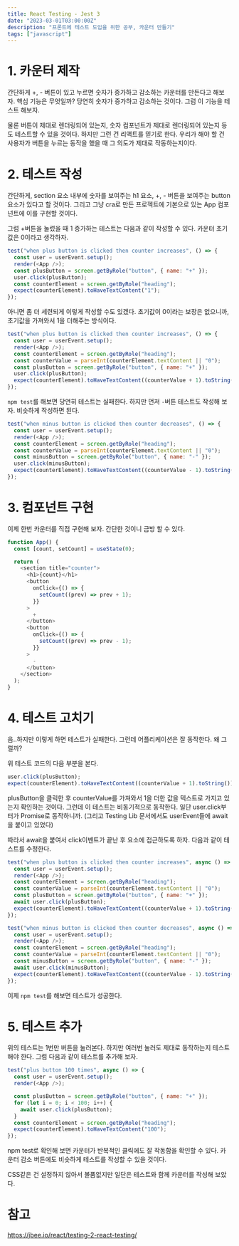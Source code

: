 ```yaml
---
title: React Testing - Jest 3
date: "2023-03-01T03:00:00Z"
description: "프론트에 테스트 도입을 위한 공부, 카운터 만들기"
tags: ["javascript"]
---
```


# 1. 카운터 제작

간단하게 +, - 버튼이 있고 누르면 숫자가 증가하고 감소하는 카운터를 만든다고 해보자. 핵심 기능은 무엇일까? 당연히 숫자가 증가하고 감소하는 것이다. 그럼 이 기능을 테스트 해보자.

물론 버튼이 제대로 렌더링되어 있는지, 숫자 컴포넌트가 제대로 렌더링되어 있는지 등도 테스트할 수 있을 것이다. 하지만 그런 건 리액트를 믿기로 한다. 우리가 해야 할 건 사용자가 버튼을 누르는 동작을 했을 때 그 의도가 제대로 작동하는지이다.

# 2. 테스트 작성

간단하게, section 요소 내부에 숫자를 보여주는 h1 요소, +, - 버튼을 보여주는 button 요소가 있다고 할 것이다. 그리고 그냥 cra로 만든 프로젝트에 기본으로 있는 App 컴포넌트에 이를 구현할 것이다.

그럼 +버튼을 눌렀을 때 1 증가하는 테스트는 다음과 같이 작성할 수 있다. 카운터 초기값은 0이라고 생각하자.

```js
test("when plus button is clicked then counter increases", () => {
  const user = userEvent.setup();
  render(<App />);
  const plusButton = screen.getByRole("button", { name: "+" });
  user.click(plusButton);
  const counterElement = screen.getByRole("heading");
  expect(counterElement).toHaveTextContent("1");
});
```

아니면 좀 더 세련되게 이렇게 작성할 수도 있겠다. 초기값이 0이라는 보장은 없으니까, 초기값을 가져와서 1을 더해주는 방식이다.

```js
test("when plus button is clicked then counter increases", () => {
  const user = userEvent.setup();
  render(<App />);
  const counterElement = screen.getByRole("heading");
  const counterValue = parseInt(counterElement.textContent || "0");
  const plusButton = screen.getByRole("button", { name: "+" });
  user.click(plusButton);
  expect(counterElement).toHaveTextContent((counterValue + 1).toString());
});
```

`npm test`를 해보면 당연히 테스트는 실패한다. 하지만 먼저 `-`버튼 테스트도 작성해 보자. 비슷하게 작성하면 된다.

```js
test("when minus button is clicked then counter decreases", () => {
  const user = userEvent.setup();
  render(<App />);
  const counterElement = screen.getByRole("heading");
  const counterValue = parseInt(counterElement.textContent || "0");
  const minusButton = screen.getByRole("button", { name: "-" });
  user.click(minusButton);
  expect(counterElement).toHaveTextContent((counterValue - 1).toString());
});
```

# 3. 컴포넌트 구현

이제 한번 카운터를 직접 구현해 보자. 간단한 것이니 금방 할 수 있다.

```js
function App() {
  const [count, setCount] = useState(0);

  return (
    <section title="counter">
      <h1>{count}</h1>
      <button
        onClick={() => {
          setCount((prev) => prev + 1);
        }}
      >
        +
      </button>
      <button
        onClick={() => {
          setCount((prev) => prev - 1);
        }}
      >
        -
      </button>
    </section>
  );
}
```

# 4. 테스트 고치기

음..하지만 이렇게 하면 테스트가 실패한다. 그런데 어플리케이션은 잘 동작한다. 왜 그럴까?

위 테스트 코드의 다음 부분을 본다. 

```js
user.click(plusButton);
expect(counterElement).toHaveTextContent((counterValue + 1).toString());
```

plusButton을 클릭한 후 counterValue를 가져와서 1을 더한 값을 텍스트로 가지고 있는지 확인하는 것이다. 그런데 이 테스트는 비동기적으로 동작한다. 일단 user.click부터가 Promise로 동작하니까. (그리고 Testing Lib 문서에서도 userEvent들에 await을 붙이고 있었다)

따라서 await을 붙여서 click이벤트가 끝난 후 요소에 접근하도록 하자. 다음과 같이 테스트를 수정한다.

```js
test("when plus button is clicked then counter increases", async () => {
  const user = userEvent.setup();
  render(<App />);
  const counterElement = screen.getByRole("heading");
  const counterValue = parseInt(counterElement.textContent || "0");
  const plusButton = screen.getByRole("button", { name: "+" });
  await user.click(plusButton);
  expect(counterElement).toHaveTextContent((counterValue + 1).toString());
});

test("when minus button is clicked then counter decreases", async () => {
  const user = userEvent.setup();
  render(<App />);
  const counterElement = screen.getByRole("heading");
  const counterValue = parseInt(counterElement.textContent || "0");
  const minusButton = screen.getByRole("button", { name: "-" });
  await user.click(minusButton);
  expect(counterElement).toHaveTextContent((counterValue - 1).toString());
});
```

이제 `npm test`를 해보면 테스트가 성공한다.

# 5. 테스트 추가

위의 테스트는 1번만 버튼을 눌러본다. 하지만 여러번 눌러도 제대로 동작하는지 테스트해야 한다. 그럼 다음과 같이 테스트를 추가해 보자.

```js
test("plus button 100 times", async () => {
  const user = userEvent.setup();
  render(<App />);

  const plusButton = screen.getByRole("button", { name: "+" });
  for (let i = 0; i < 100; i++) {
    await user.click(plusButton);
  }
  const counterElement = screen.getByRole("heading");
  expect(counterElement).toHaveTextContent("100");
});
```

npm test로 확인해 보면 카운터가 반복적인 클릭에도 잘 작동함을 확인할 수 있다. 카운터 감소 버튼에도 비슷하게 테스트를 작성할 수 있을 것이다.

CSS같은 건 설정하지 않아서 볼품없지만 일단은 테스트와 함께 카운터를 작성해 보았다.

# 참고

https://jbee.io/react/testing-2-react-testing/